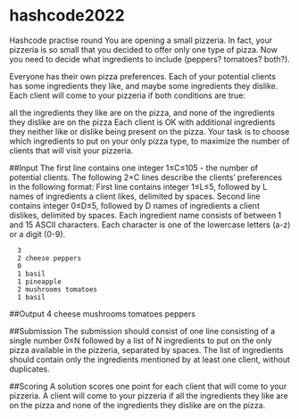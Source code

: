 # hashcode2022
Hashcode practise round
You are opening a small pizzeria. In fact, your pizzeria is so small that you decided to offer only one type of pizza. Now you need to decide what ingredients to include (peppers? tomatoes? both?).

Everyone has their own pizza preferences. Each of your potential clients has some ingredients they like, and maybe some ingredients they dislike. Each client will come to your pizzeria if both conditions are true:

all the ingredients they like are on the pizza, and
none of the ingredients they dislike are on the pizza
Each client is OK with additional ingredients they neither like or dislike being present on the pizza. Your task is to choose which ingredients to put on your only pizza type, to maximize the number of clients that will visit your pizzeria.

##Input
The first line contains one integer 1≤C≤105 - the number of potential clients.
The following 2×C lines describe the clients’ preferences in the following format:
First line contains integer 1≤L≤5, followed by L names of ingredients a client likes, delimited by spaces.
Second line contains integer 0≤D≤5, followed by D names of ingredients a client dislikes, delimited by spaces.
Each ingredient name consists of between 1 and 15 ASCII characters. Each character is one of the lowercase letters (a-z) or a digit (0-9).

      3
      2 cheese peppers
      0
      1 basil
      1 pineapple
      2 mushrooms tomatoes
      1 basil

##Output
      4 cheese mushrooms tomatoes peppers

##Submission
The submission should consist of one line consisting of a single number 0≤N followed by a list of N ingredients to put on the only pizza available in the pizzeria, separated by spaces. The list of ingredients should contain only the ingredients mentioned by at least one client, without duplicates.

##Scoring
A solution scores one point for each client that will come to your pizzeria. A client will come to your pizzeria if all the ingredients they like are on the pizza and none of the ingredients they dislike are on the pizza.

